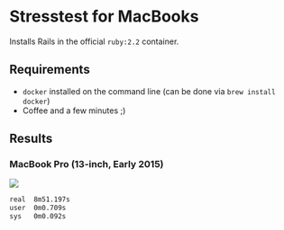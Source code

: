 # Stresstest for MacBooks

Installs Rails in the official `ruby:2.2` container.

## Requirements

* `docker` installed on the command line (can be done via `brew install docker`)
* Coffee and a few minutes ;)

## Results

### MacBook Pro (13-inch, Early 2015)
![](http://cloud.mariouher.com/image/241M3s2O3T2c/Image%202015-05-23%20at%204.52.03%20pm.png)

```sh
real  8m51.197s
user  0m0.709s
sys   0m0.092s
```
